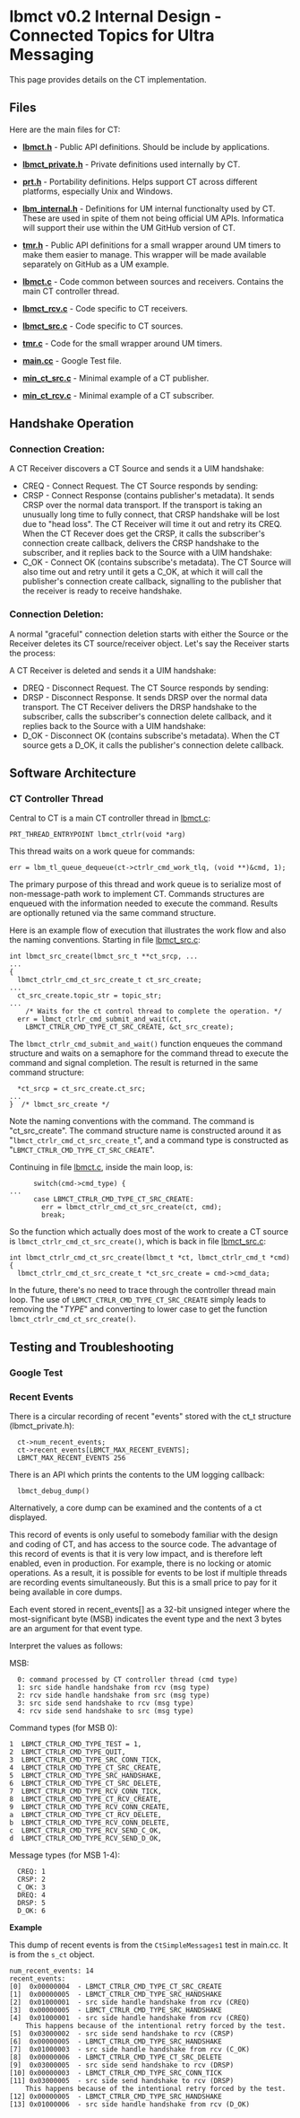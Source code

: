 # lbmct v0.2 Internal Design - Connected Topics for Ultra Messaging

This page provides details on the CT implementation.

## Files

Here are the main files for CT:
* **[lbmct.h](lbmct.h)** - Public API definitions.
Should be include by applications.
* **[lbmct_private.h](lbmct_private.h)** - Private definitions used internally
by CT.
* **[prt.h](prt.h)** - Portability definitions.
Helps support CT across different platforms, especially Unix and Windows.
* **[lbm_internal.h](lbm_internal.h)** - Definitions for UM internal
functionalty used by CT.
These are used in spite of them not being official UM APIs.
Informatica will support their use within the UM GitHub version of CT.
* **[tmr.h](tmr.h)** - Public API definitions for a small wrapper around UM
timers to make them easier to manage.
This wrapper will be made available separately on GitHub as a UM example.

* **[lbmct.c](lbmct.c)** - Code common between sources and receivers.
Contains the main CT controller thread.
* **[lbmct_rcv.c](lbmct_rcv.c)** - Code specific to CT receivers.
* **[lbmct_src.c](lbmct_src.c)** - Code specific to CT sources.
* **[tmr.c](tmr.c)** - Code for the small wrapper around UM timers.
* **[main.cc](main.cc)** - Google Test file.

* **[min_ct_src.c](min_ct_src.c)** - Minimal example of a CT publisher.
* **[min_ct_rcv.c](min_ct_rcv.c)** - Minimal example of a CT subscriber.

## Handshake Operation

### Connection Creation:

A CT Receiver discovers a CT Source and sends it a UIM handshake:
* CREQ - Connect Request.
The CT Source responds by sending:
* CRSP - Connect Response (contains publisher's metadata).
It sends CRSP over the normal data transport.
If the transport is taking an unusually long time to fully connect, that CRSP
handshake will be lost due to "head loss".
The CT Receiver will time it out and retry its CREQ.
When the CT Recever does get the CRSP,
it calls the subscriber's connection create callback,
delivers the CRSP handshake to the subscriber,
and it replies back to the Source with a UIM handshake:
* C_OK - Connect OK (contains subscribe's metadata).
The CT Source will also time out and retry until it gets a C_OK,
at which it will call the publisher's connection create callback,
signalling to the publisher that the receiver is ready to receive handshake.

### Connection Deletion:

A normal "graceful" connection deletion starts with either the Source
or the Receiver deletes its CT source/receiver object.
Let's say the Receiver starts the process:

A CT Receiver is deleted and sends it a UIM handshake:
* DREQ - Disconnect Request.
The CT Source responds by sending:
* DRSP - Disconnect Response.
It sends DRSP over the normal data transport.
The CT Receiver delivers the DRSP handshake to the subscriber,
calls the subscriber's connection delete callback,
and it replies back to the Source with a UIM handshake:
* D_OK - Disconnect OK (contains subscribe's metadata).
When the CT source gets a D_OK,
it calls the publisher's connection delete callback.

## Software Architecture

### CT Controller Thread
Central to CT is a main CT controller thread in [lbmct.c](lbmct.c):
```
PRT_THREAD_ENTRYPOINT lbmct_ctrlr(void *arg)
```

This thread waits on a work queue for commands:
```
err = lbm_tl_queue_dequeue(ct->ctrlr_cmd_work_tlq, (void **)&cmd, 1);
```

The primary purpose of this thread and work queue is to serialize most of
non-message-path work to implement CT.
Commands structures are enqueued with the information needed to
execute the command.
Results are optionally retuned via the same command structure.

Here is an example flow of execution that illustrates the work flow and also
the naming conventions.
Starting in file [lbmct_src.c](lbmct_src.c):

```
int lbmct_src_create(lbmct_src_t **ct_srcp, ...
...
{
  lbmct_ctrlr_cmd_ct_src_create_t ct_src_create;
...
  ct_src_create.topic_str = topic_str;
...
    /* Waits for the ct control thread to complete the operation. */
  err = lbmct_ctrlr_cmd_submit_and_wait(ct,
    LBMCT_CTRLR_CMD_TYPE_CT_SRC_CREATE, &ct_src_create);
```
The `lbmct_ctrlr_cmd_submit_and_wait()` function enqueues the command
structure and waits on a semaphore for the command thread to execute
the command and signal completion.
The result is returned in the same command structure:
```
  *ct_srcp = ct_src_create.ct_src;
...
}  /* lbmct_src_create */
```

Note the naming conventions with the command.
The command is "ct_src_create".
The command structure name is constructed around it as
"`lbmct_ctrlr_cmd_ct_src_create_t`", and a command type is
constructed as "`LBMCT_CTRLR_CMD_TYPE_CT_SRC_CREATE`".

Continuing in file [lbmct.c](lbmct.c), inside the main loop, is:
```
      switch(cmd->cmd_type) {
...
      case LBMCT_CTRLR_CMD_TYPE_CT_SRC_CREATE:
        err = lbmct_ctrlr_cmd_ct_src_create(ct, cmd);
        break;
```
So the function which actually does most of the work to create a CT source
is `lbmct_ctrlr_cmd_ct_src_create()`,
which is back in file [lbmct_src.c](lbmct_src.c):
```
int lbmct_ctrlr_cmd_ct_src_create(lbmct_t *ct, lbmct_ctrlr_cmd_t *cmd)
{
  lbmct_ctrlr_cmd_ct_src_create_t *ct_src_create = cmd->cmd_data;
```

In the future, there's no need to trace through the controller thread
main loop.
The use of `LBMCT_CTRLR_CMD_TYPE_CT_SRC_CREATE` simply leads to removing
the "_TYPE_" and converting to lower case to get the function
`lbmct_ctrlr_cmd_ct_src_create()`.


## Testing and Troubleshooting

### Google Test

### Recent Events

There is a circular recording of recent "events" stored with the ct_t structure
(lbmct_private.h):
```
  ct->num_recent_events;
  ct->recent_events[LBMCT_MAX_RECENT_EVENTS];
  LBMCT_MAX_RECENT_EVENTS 256
```

There is an API which prints the contents to the UM logging callback:
```
  lbmct_debug_dump()
```

Alternatively, a core dump can be examined and the contents of a ct displayed.

This record of events is only useful to somebody familiar with the
design and coding of CT, and has access to the source code.
The advantage of this record of events is that it is very low impact,
and is therefore left enabled, even in production.
For example, there is no locking or atomic operations.
As a result, it is possible for events to be lost if multiple threads are
recording events simultaneously.
But this is a small price to pay for it being available in core dumps.

Each event stored in recent_events[] as a 32-bit unsigned integer where
the most-significant byte (MSB) indicates the event type and the next
3 bytes are an argument for that event type.

Interpret the values as follows:

MSB:
```
  0: command processed by CT controller thread (cmd type)
  1: src side handle handshake from rcv (msg type)
  2: rcv side handle handshake from src (msg type)
  3: src side send handshake to rcv (msg type)
  4: rcv side send handshake to src (msg type)
```

Command types (for MSB 0):
```
1  LBMCT_CTRLR_CMD_TYPE_TEST = 1,
2  LBMCT_CTRLR_CMD_TYPE_QUIT,
3  LBMCT_CTRLR_CMD_TYPE_SRC_CONN_TICK,
4  LBMCT_CTRLR_CMD_TYPE_CT_SRC_CREATE,
5  LBMCT_CTRLR_CMD_TYPE_SRC_HANDSHAKE,
6  LBMCT_CTRLR_CMD_TYPE_CT_SRC_DELETE,
7  LBMCT_CTRLR_CMD_TYPE_RCV_CONN_TICK,
8  LBMCT_CTRLR_CMD_TYPE_CT_RCV_CREATE,
9  LBMCT_CTRLR_CMD_TYPE_RCV_CONN_CREATE,
a  LBMCT_CTRLR_CMD_TYPE_CT_RCV_DELETE,
b  LBMCT_CTRLR_CMD_TYPE_RCV_CONN_DELETE,
c  LBMCT_CTRLR_CMD_TYPE_RCV_SEND_C_OK,
d  LBMCT_CTRLR_CMD_TYPE_RCV_SEND_D_OK,
```

Message types (for MSB 1-4):
```
  CREQ: 1
  CRSP: 2
  C_OK: 3
  DREQ: 4
  DRSP: 5
  D_OK: 6
```

**Example**

This dump of recent events is from the `CtSimpleMessages1` test in
main.cc.  It is from the `s_ct` object.

```
num_recent_events: 14
recent_events:
[0]  0x00000004  - LBMCT_CTRLR_CMD_TYPE_CT_SRC_CREATE
[1]  0x00000005  - LBMCT_CTRLR_CMD_TYPE_SRC_HANDSHAKE
[2]  0x01000001  - src side handle handshake from rcv (CREQ)
[3]  0x00000005  - LBMCT_CTRLR_CMD_TYPE_SRC_HANDSHAKE
[4]  0x01000001  - src side handle handshake from rcv (CREQ)
    This happens because of the intentional retry forced by the test.
[5]  0x03000002  - src side send handshake to rcv (CRSP)
[6]  0x00000005  - LBMCT_CTRLR_CMD_TYPE_SRC_HANDSHAKE
[7]  0x01000003  - src side handle handshake from rcv (C_OK)
[8]  0x00000006  - LBMCT_CTRLR_CMD_TYPE_CT_SRC_DELETE
[9]  0x03000005  - src side send handshake to rcv (DRSP)
[10] 0x00000003  - LBMCT_CTRLR_CMD_TYPE_SRC_CONN_TICK
[11] 0x03000005  - src side send handshake to rcv (DRSP)
    This happens because of the intentional retry forced by the test.
[12] 0x00000005  - LBMCT_CTRLR_CMD_TYPE_SRC_HANDSHAKE
[13] 0x01000006  - src side handle handshake from rcv (D_OK)
```

